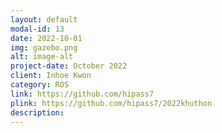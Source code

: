 ```yaml
---
layout: default
modal-id: 13
date: 2022-10-01
img: gazebo.png
alt: image-alt
project-date: October 2022
client: Inhoe Kwon
category: ROS
link: https://github.com/hipass7
plink: https://github.com/hipass7/2022khuthon
description:
---
```

